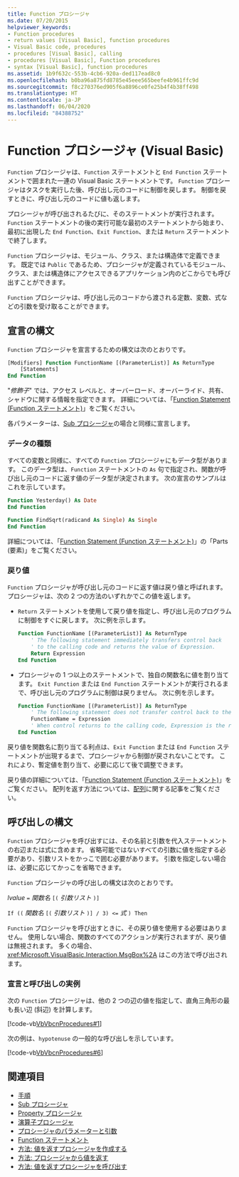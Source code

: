 ```yaml
---
title: Function プロシージャ
ms.date: 07/20/2015
helpviewer_keywords:
- Function procedures
- return values [Visual Basic], function procedures
- Visual Basic code, procedures
- procedures [Visual Basic], calling
- procedures [Visual Basic], Function procedures
- syntax [Visual Basic], function procedures
ms.assetid: 1b9f632c-553b-4cb6-920a-ded117ead8c0
ms.openlocfilehash: b0ba96a875fd8785e45eee565beefe4b961ffc9d
ms.sourcegitcommit: f8c270376ed905f6a8896ce0fe25b4f4b38ff498
ms.translationtype: HT
ms.contentlocale: ja-JP
ms.lasthandoff: 06/04/2020
ms.locfileid: "84388752"
---
```

# <a name="function-procedures-visual-basic"></a>Function プロシージャ (Visual Basic)

`Function` プロシージャは、`Function` ステートメントと `End Function` ステートメントで囲まれた一連の Visual Basic ステートメントです。 `Function` プロシージャはタスクを実行した後、呼び出し元のコードに制御を戻します。 制御を戻すときに、呼び出し元のコードに値も返します。

プロシージャが呼び出されるたびに、そのステートメントが実行されます。`Function` ステートメントの後の実行可能な最初のステートメントから始まり、最初に出現した `End Function`、`Exit Function`、または `Return` ステートメントで終了します。

`Function` プロシージャは、モジュール、クラス、または構造体で定義できます。 既定では `Public` であるため、プロシージャが定義されているモジュール、クラス、または構造体にアクセスできるアプリケーション内のどこからでも呼び出すことができます。

`Function` プロシージャは、呼び出し元のコードから渡される定数、変数、式などの引数を受け取ることができます。

## <a name="declaration-syntax"></a>宣言の構文

`Function` プロシージャを宣言するための構文は次のとおりです。

```vb
[Modifiers] Function FunctionName [(ParameterList)] As ReturnType
    [Statements]
End Function
```

"*修飾子*" では、アクセス レベルと、オーバーロード、オーバーライド、共有、シャドウに関する情報を指定できます。 詳細については、「[Function Statement (Function ステートメント)](../../../language-reference/statements/function-statement.md)」をご覧ください。

各パラメーターは、[Sub プロシージャ](./sub-procedures.md)の場合と同様に宣言します。

### <a name="data-type"></a>データの種類

すべての変数と同様に、すべての `Function` プロシージャにもデータ型があります。 このデータ型は、`Function` ステートメントの `As` 句で指定され、関数が呼び出し元のコードに返す値のデータ型が決定されます。 次の宣言のサンプルはこれを示しています。

```vb
Function Yesterday() As Date
End Function

Function FindSqrt(radicand As Single) As Single
End Function
```

詳細については、「[Function Statement (Function ステートメント)](../../../language-reference/statements/function-statement.md)」の「Parts (要素)」をご覧ください。

### <a name="returning-values"></a>戻り値

`Function` プロシージャが呼び出し元のコードに返す値は戻り値と呼ばれます。 プロシージャは、次の 2 つの方法のいずれかでこの値を返します。

- `Return` ステートメントを使用して戻り値を指定し、呼び出し元のプログラムに制御をすぐに戻します。 次に例を示します。

  ```vb
  Function FunctionName [(ParameterList)] As ReturnType
      ' The following statement immediately transfers control back
      ' to the calling code and returns the value of Expression.
      Return Expression
  End Function
  ```

- プロシージャの 1 つ以上のステートメントで、独自の関数名に値を割り当てます。 `Exit Function` または `End Function` ステートメントが実行されるまで、呼び出し元のプログラムに制御は戻りません。 次に例を示します。

  ```vb
  Function FunctionName [(ParameterList)] As ReturnType
      ' The following statement does not transfer control back to the calling code.
      FunctionName = Expression
      ' When control returns to the calling code, Expression is the return value.
  End Function
  ```

戻り値を関数名に割り当てる利点は、`Exit Function` または `End Function` ステートメントが出現するまで、プロシージャから制御が戻されないことです。 これにより、暫定値を割り当て、必要に応じて後で調整できます。

戻り値の詳細については、「[Function Statement (Function ステートメント)](../../../language-reference/statements/function-statement.md)」をご覧ください。 配列を返す方法については、[配列](../arrays/index.md)に関する記事をご覧ください。

## <a name="calling-syntax"></a>呼び出しの構文

`Function` プロシージャを呼び出すには、その名前と引数を代入ステートメントの右辺または式に含めます。 省略可能ではないすべての引数に値を指定する必要があり、引数リストをかっこで囲む必要があります。 引数を指定しない場合は、必要に応じてかっこを省略できます。

`Function` プロシージャの呼び出しの構文は次のとおりです。

*lvalue*  `=`  *関数名* `[(` *引数リスト* `)]`

`If ((` *関数名* `[(` *引数リスト* `)] / 3) <=`  *式* `) Then`

`Function` プロシージャを呼び出すときに、その戻り値を使用する必要はありません。 使用しない場合、関数のすべてのアクションが実行されますが、戻り値は無視されます。 多くの場合、<xref:Microsoft.VisualBasic.Interaction.MsgBox%2A> はこの方法で呼び出されます。

### <a name="illustration-of-declaration-and-call"></a>宣言と呼び出しの実例

次の `Function` プロシージャは、他の 2 つの辺の値を指定して、直角三角形の最も長い辺 (斜辺) を計算します。

[!code-vb[VbVbcnProcedures#1](~/samples/snippets/visualbasic/VS_Snippets_VBCSharp/VbVbcnProcedures/VB/Class1.vb#1)]

次の例は、`hypotenuse` の一般的な呼び出しを示しています。

[!code-vb[VbVbcnProcedures#6](~/samples/snippets/visualbasic/VS_Snippets_VBCSharp/VbVbcnProcedures/VB/Class1.vb#6)]

## <a name="see-also"></a>関連項目

- [手順](./index.md)
- [Sub プロシージャ](./sub-procedures.md)
- [Property プロシージャ](./property-procedures.md)
- [演算子プロシージャ](./operator-procedures.md)
- [プロシージャのパラメーターと引数](./procedure-parameters-and-arguments.md)
- [Function ステートメント](../../../language-reference/statements/function-statement.md)
- [方法: 値を返すプロシージャを作成する](./how-to-create-a-procedure-that-returns-a-value.md)
- [方法: プロシージャから値を返す](./how-to-return-a-value-from-a-procedure.md)
- [方法: 値を返すプロシージャを呼び出す](./how-to-call-a-procedure-that-returns-a-value.md)

